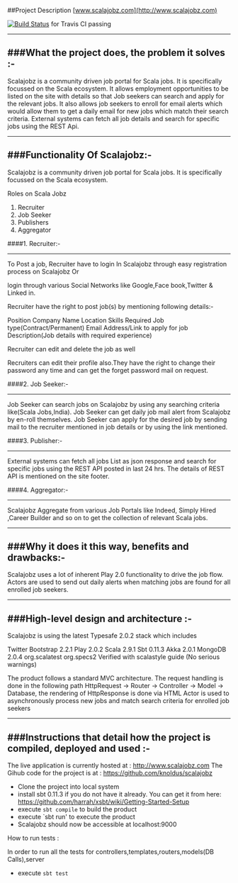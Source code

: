 ##Project Description [www.scalajobz.com](http://www.scalajobz.com)

[![Build Status](https://travis-ci.org/ruchijindal/scalajobz.png?branch=master)](https://travis-ci.org/ruchijindal/scalajobz) for Travis CI passing

-----------------------------------------------
###What the project does, the problem it solves :-
-----------------------------------------------

Scalajobz is a community driven job portal for Scala jobs.  It is specifically focussed on the Scala ecosystem. It allows employment opportunities to be listed on the site with details so that Job seekers can search and apply for the relevant jobs. It also allows job seekers to enroll for email alerts which would allow them to get a daily email for new jobs which match their search criteria. 
External systems can fetch all job details and search for specific jobs using the REST Api.

------------------------------------------------
###Functionality Of Scalajobz:-
------------------------------------------------

Scalajobz is a community driven job portal for Scala jobs.  It is specifically focussed on the Scala ecosystem.

Roles on Scala Jobz

1. Recruiter
2. Job Seeker
3. Publishers
4. Aggregator

####1. Recruiter:-
_______________


To Post a job, Recruiter have to login In Scalajobz through easy registration process on Scalajobz Or

login through various Social Networks like Google,Face book,Twitter & Linked in.


Recruiter have the right to post job(s) by mentioning following details:-


Position
Company Name
Location
Skills Required
Job type(Contract/Permanent)
Email Address/Link to apply for job
Description(Job details with required experience)

Recruiter can edit and delete the job as well

Recruiters can edit their profile also.They have the right to change their password any time and can get the forget password mail on request.

####2. Job Seeker:-
_______________


Job Seeker can search jobs on Scalajobz by using any searching criteria like(Scala Jobs,India).
Job Seeker can get daily job mail alert from Scalajobz by en-roll themselves.
Job Seeker can apply for the desired job by sending mail to the recruiter mentioned in job details or by using the link mentioned.

####3. Publisher:-
_______________


External systems can fetch all jobs List  as json response and search for specific jobs using the REST API  posted in last 24 hrs.
The details of REST API is mentioned on the site footer.

 
####4. Aggregator:-
__________________

Scalajobz Aggregate from various Job Portals like Indeed, Simply Hired ,Career Builder and so on to get the collection of relevant Scala jobs.


------------------------------------------------
###Why it does it this way, benefits and drawbacks:-
------------------------------------------------

Scalajobz uses a lot of inherent Play 2.0 functionality to drive the job flow. Actors are used to send out daily alerts when matching jobs are found for all enrolled job seekers.


------------------------------------
###High-level design and architecture :-
------------------------------------

Scalajobz is using the latest Typesafe 2.0.2 stack which includes

Twitter Bootstrap 2.2.1
Play 2.0.2
Scala 2.9.1
Sbt 0.11.3
Akka 2.0.1
MongoDB  2.0.4
org.scalatest
org.specs2
Verified with scalastyle guide (No serious warnings)

The product follows a standard MVC architecture. The request handling is done in the following path
HttpRequest -> Router -> Controller -> Model -> Database, the rendering of HttpResponse is done via HTML
Actor is used to asynchronously process new jobs and match search criteria for enrolled job seekers

-----------------------------------------------------------------------
###Instructions that detail how the project is compiled, deployed and used :-
-----------------------------------------------------------------------

The live application is currently hosted at :  http://www.scalajobz.com
The Gihub code for the project is at    :  https://github.com/knoldus/scalajobz
* Clone the project into local system
* install sbt 0.11.3  if you do not have it already. You can get it from here: https://github.com/harrah/xsbt/wiki/Getting-Started-Setup
* execute `sbt compile` to build the product
* execute `sbt run' to execute the product
* Scalajobz should now be accessible at localhost:9000

How to run tests :

In order to run all the tests for controllers,templates,routers,models(DB Calls),server

* execute  `sbt test` 

